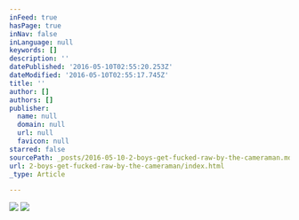 ```yaml
---
inFeed: true
hasPage: true
inNav: false
inLanguage: null
keywords: []
description: ''
datePublished: '2016-05-10T02:55:20.253Z'
dateModified: '2016-05-10T02:55:17.745Z'
title: ''
author: []
authors: []
publisher:
  name: null
  domain: null
  url: null
  favicon: null
starred: false
sourcePath: _posts/2016-05-10-2-boys-get-fucked-raw-by-the-cameraman.md
url: 2-boys-get-fucked-raw-by-the-cameraman/index.html
_type: Article

---
```

![](https://the-grid-user-content.s3-us-west-2.amazonaws.com/c552f54d-dfbf-4dfc-9c5f-409a38029ef7.jpg)
![](https://the-grid-user-content.s3-us-west-2.amazonaws.com/83f6fdcd-a0d9-459e-8f90-917ad586d2e5.jpg)